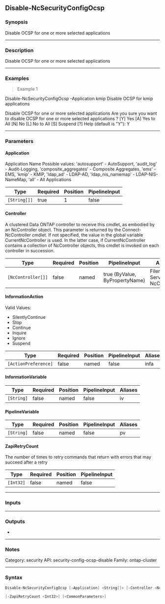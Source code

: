Disable-NcSecurityConfigOcsp
----------------------------

### Synopsis
Disable OCSP for one or more selected applications

---

### Description

Disable OCSP for one or more selected applications

---

### Examples
> Example 1

Disable-NcSecurityConfigOcsp -Application kmip
Disable OCSP for kmip applications

Disable OCSP for one or more selected applications
Are you sure you want to disable OCSP for one or more selected applications ?
[Y] Yes  [A] Yes to All  [N] No  [L] No to All  [S] Suspend  [?] Help (default is "Y"): Y

---

### Parameters
#### **Application**
Application Name
Possible values:
 'autosupport'            - AutoSupport, 
 'audit_log'              - Audit-Logging, 
 'composite_aggregates'   - Composite Aggregates, 
 'ems'                    - EMS, 
 'kmip'                   - KMIP, 
 'ldap_ad'                - LDAP-AD, 
 'ldap_nis_namemap'       - LDAP-NIS-NameMap, 
 'all'                    - All Applications

|Type        |Required|Position|PipelineInput|
|------------|--------|--------|-------------|
|`[String[]]`|true    |1       |false        |

#### **Controller**
A clustered Data ONTAP controller to receive this cmdlet, as embodied by an NcController object. This parameter is returned by the Connect-NcController cmdlet.  If not specified, the value in the global variable CurrentNcController is used. In the latter case, if CurrentNcController contains a collection of NcController objects, this cmdlet is invoked on each controller in succession.

|Type              |Required|Position|PipelineInput                 |Aliases                          |
|------------------|--------|--------|------------------------------|---------------------------------|
|`[NcController[]]`|false   |named   |true (ByValue, ByPropertyName)|Filer<br/>Server<br/>NcController|

#### **InformationAction**

Valid Values:

* SilentlyContinue
* Stop
* Continue
* Inquire
* Ignore
* Suspend

|Type                |Required|Position|PipelineInput|Aliases|
|--------------------|--------|--------|-------------|-------|
|`[ActionPreference]`|false   |named   |false        |infa   |

#### **InformationVariable**

|Type      |Required|Position|PipelineInput|Aliases|
|----------|--------|--------|-------------|-------|
|`[String]`|false   |named   |false        |iv     |

#### **PipelineVariable**

|Type      |Required|Position|PipelineInput|Aliases|
|----------|--------|--------|-------------|-------|
|`[String]`|false   |named   |false        |pv     |

#### **ZapiRetryCount**
The number of times to retry commands that return with errors that may succeed after a retry

|Type     |Required|Position|PipelineInput|
|---------|--------|--------|-------------|
|`[Int32]`|false   |named   |false        |

---

### Inputs

---

### Outputs
* 

---

### Notes
Category: security
API: security-config-ocsp-disable
Family: ontap-cluster

---

### Syntax
```PowerShell
Disable-NcSecurityConfigOcsp [-Application] <String[]> [-Controller <NcController[]>] [-InformationAction <ActionPreference>] [-InformationVariable <String>] [-PipelineVariable <String>] 
```
```PowerShell
[-ZapiRetryCount <Int32>] [<CommonParameters>]
```
